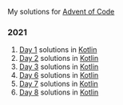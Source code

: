 My solutions for [Advent of Code](https://adventofcode.com/)

### 2021

1. [Day 1](https://adventofcode.com/2021/day/1) solutions in [Kotlin](2021/day_1)
2. [Day 2](https://adventofcode.com/2021/day/2) solutions in [Kotlin](2021/day_2)
3. [Day 3](https://adventofcode.com/2021/day/3) solutions in [Kotlin](2021/day_3)
3. [Day 6](https://adventofcode.com/2021/day/6) solutions in [Kotlin](2021/day_6)
4. [Day 7](https://adventofcode.com/2021/day/7) solutions in [Kotlin](2021/day_7)
5. [Day 8](https://adventofcode.com/2021/day/8) solutions in [Kotlin](2021/day_8)